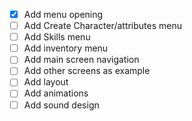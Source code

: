 - [x] Add menu opening
- [ ] Add Create Character/attributes menu
- [ ] Add Skills menu
- [ ] Add inventory menu
- [ ] Add main screen navigation
- [ ] Add other screens as example
- [ ] Add layout
- [ ] Add animations
- [ ] Add sound design
